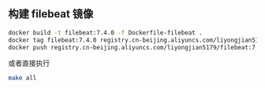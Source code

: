 ## 构建 filebeat 镜像
```bash
docker build -t filebeat:7.4.0 -f Dockerfile-filebeat .
docker tag filebeat:7.4.0 registry.cn-beijing.aliyuncs.com/liyongjian5179/filebeat:7.4.0
docker push registry.cn-beijing.aliyuncs.com/liyongjian5179/filebeat:7.4.0
```
或者直接执行
```bash
make all
```
## 